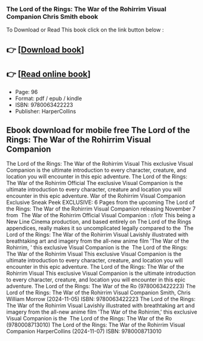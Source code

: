 ### The Lord of the Rings: The War of the Rohirrim Visual Companion Chris Smith ebook

To Download or Read This book click on the link button below :

## 👉  [**[Download book](http://ebooksharez.info/download.php?group=book&from=github.com&id=721162&lnk=1081 "Download book")**]

## 👉  [**[Read online book](http://ebooksharez.info/download.php?group=book&from=github.com&id=721162&lnk=1081 "Read online book")**]


* Page: 96
* Format: pdf / epub / kindle
* ISBN: 9780063422223
* Publisher: HarperCollins



## Ebook download for mobile free The Lord of the Rings: The War of the Rohirrim Visual Companion



 The Lord of the Rings: The War of the Rohirrim Visual This exclusive Visual Companion is the ultimate introduction to every character, creature, and location you will encounter in this epic adventure.
 The Lord of the Rings: The War of the Rohirrim Official The exclusive Visual Companion is the ultimate introduction to every character, creature and location you will encounter in this epic adventure.
 War of the Rohirrim Visual Companion Exclusive Sneak Peek EXCLUSIVE: 6 Pages from the upcoming The Lord of the Rings: The War of the Rohirrim Visual Companion releasing November 7 from 
 The War of the Rohirrim Official Visual Companion : r/lotr This being a New Line Cinema production, and based entirely on The Lord of the Rings appendices, really makes it so uncomplicated legally compared to the 
 The Lord of the Rings: The War of the Rohirrim Visual Lavishly illustrated with breathtaking art and imagery from the all-new anime film &#039;The War of the Rohirrim, &#039; this exclusive Visual Companion is the 
 The Lord of the Rings: The War of the Rohirrim Visual This exclusive Visual Companion is the ultimate introduction to every character, creature, and location you will encounter in this epic adventure.
 The Lord of the Rings: The War of the Rohirrim Visual This exclusive Visual Companion is the ultimate introduction to every character, creature, and location you will encounter in this epic adventure.
 The Lord of the Rings: The War of the Ro (9780063422223) The Lord of the Rings: The War of the Rohirrim Visual Companion Smith, Chris William Morrow (2024-11-05) ISBN: 9780063422223
 The Lord of the Rings: The War of the Rohirrim Visual Lavishly illustrated with breathtaking art and imagery from the all-new anime film &#039;The War of the Rohirrim,&#039; this exclusive Visual Companion is the 
 The Lord of the Rings: The War of the Ro (9780008713010) The Lord of the Rings: The War of the Rohirrim Visual Companion HarperCollins (2024-11-07) ISBN: 9780008713010





